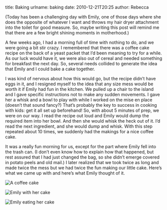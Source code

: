 title: Baking
urlname: baking
date: 2010-12-21T20:25
author: Rebecca

(Today has been a challenging day with Emily, one of those days where she does
the opposite of whatever I want and throws my hair dryer attachment into the
toilet for good measure. So, maybe writing this post will remind me that there
are a few bright shining moments in motherhood.)

A few weeks ago, I had a morning full of time with nothing to do, and we were
going a bit stir crazy. I remembered that there was a coffee cake recipe on the
back of a yeast packet that I&#x02bc;d been meaning to try for a while. As our
luck would have it, we were also out of cereal and needed something for
breakfast the next day. So, several needs collided to generate the idea that
Emily and I could bake a cake together.

I was kind of nervous about how this would go, but the recipe didn&#x02bc;t have
eggs in it, and I resigned myself to the idea that any size mess would be worth
it if Emily had fun in the kitchen. We pulled up a chair to the island and I
gave specific instructions not to make any sudden movements. I gave her a whisk
and a bowl to play with while I worked on the mise en place (doesn&#x02bc;t that
sound fancy?) That&#x02bc;s probably the key to success in cooking with kids:
get it all set up beforehand! So, with about 5 minutes of prep, we were on our
way. I read the recipe out loud and Emily would dump the required item into her
bowl. And then she would whisk the heck out of it. I&#x02bc;d read the next
ingredient, and she would dump and whisk. With this step repeated about 10
times, we suddenly had the makings for a nice coffee cake.

It was a really fun morning for us, except for the part where Emily fell into
the trash can. (I don&#x02bc;t even know how to explain how that happened, but
rest assured that I had just changed the bag, so she didn&#x02bc;t emerge
covered in potato peels and old mail.) I later realized that we took twice as
long and made twice the mess but we had twice the fun making our little cake.
Here&#x02bc;s what we came up with and here&#x02bc;s what Emily thought of it.

![A coffee cake][a]

[a]: {static}/images/2010-12-01-cake.jpg

![Emily with her cake][b]

[b]: {static}/images/2010-12-01-emily-01.jpg

![Emily eating her cake][c]

[c]: {static}/images/2010-12-01-emily-02.jpg
